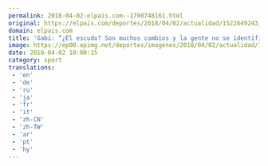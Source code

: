 ```yaml
---
permalink: 2018-04-02-elpais.com--1790748161.html
original: https://elpais.com/deportes/2018/04/02/actualidad/1522649243_160895.html#?ref=rss&format=simple&link=link
domain: elpais.com
title: 'Gabi: “¿El escudo? Son muchos cambios y la gente no se identifica con nada”'
image: https://ep00.epimg.net/deportes/imagenes/2018/04/02/actualidad/1522649243_160895_1522649894_rrss_normal.jpg
date: 2018-04-02 10:00:15
category: sport
translations: 
 - 'en'
 - 'de'
 - 'ru'
 - 'ja'
 - 'fr'
 - 'it'
 - 'zh-CN'
 - 'zh-TW'
 - 'ar'
 - 'pt'
 - 'hy'
---
```


